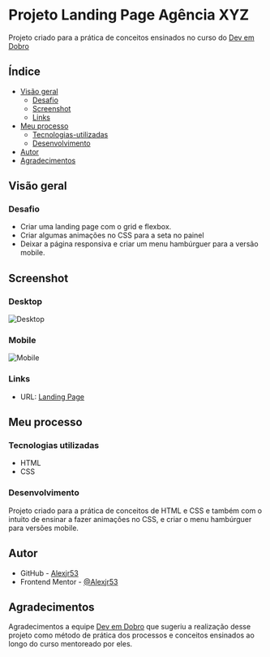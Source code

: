 # Projeto Landing Page Agência XYZ

Projeto criado para a prática de conceitos ensinados no curso do [Dev em Dobro](https://www.instagram.com/devemdobro/)

## Índice

- [Visão geral](#visão-geral)
  - [Desafio](#desafio)
  - [Screenshot](#screenshot)
  - [Links](#links)
- [Meu processo](#meu-processo)
  - [Tecnologias-utilizadas](#tecnologias-utilizadas)
  - [Desenvolvimento](#desenvolvimento)
- [Autor](#autor)
- [Agradecimentos](#agradecimentos)

## Visão geral

### Desafio

- Criar uma landing page com o grid e flexbox. 
- Criar algumas animações no CSS para a seta no painel
- Deixar a página responsiva e criar um menu hambúrguer para a versão mobile. 

## Screenshot

### Desktop
![Desktop](src/images/anima%C3%A7%C3%A3o.gif)

### Mobile
![Mobile](src/images/Anima%C3%A7%C3%A3o-mobile.gif)

### Links
- URL: [Landing Page]()

## Meu processo

### Tecnologias utilizadas

- HTML
- CSS

### Desenvolvimento
Projeto criado para a prática de conceitos de HTML e CSS e também com o intuito de ensinar a fazer animações no CSS, e criar o menu hambúrguer para versões mobile.


## Autor

- GitHub - [Alexjr53](https://github.com/Alexjr53)
- Frontend Mentor - [@Alexjr53](https://www.frontendmentor.io/profile/Alexjr53)

## Agradecimentos
Agradecimentos a equipe [Dev em Dobro](https://www.instagram.com/devemdobro/) que sugeriu a realização desse projeto como método de prática dos processos e conceitos ensinados ao longo do curso mentoreado por eles.